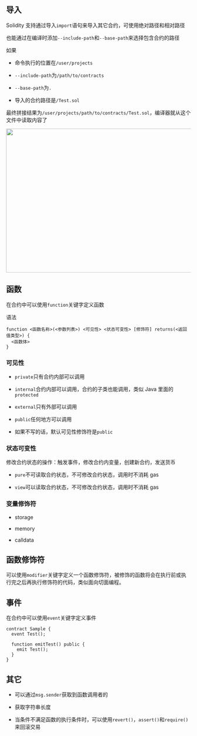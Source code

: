 
<p id="f1vTRcw2BJLq5L7RQfnQ6P">

## 导入

</p>

<p id="aGG6JfQPryZGDuAMRUUR3E">



</p>

<p id="jSqMi8o9QS8y4TpRHVpvD4">

Solidity 支持通过导入`import`语句来导入其它合约，可使用绝对路径和相对路径

</p>

<p id="9t47mThQukf3kBHkqcBPaW">

也能通过在编译时添加`--include-path`和`--base-path`来选择包含合约的路径

</p>

<p id="jKrcKhzW3rDcqoYoAt9Fg7">

如果

</p>

- 命令执行的位置在`/user/projects`

- `--include-path`为`/path/to/contracts`

- `--base-path`为`.`

- 导入的合约路径是`/Test.sol`

<p id="jvyawXoiHeWYVaKQmw7Kim">

最终拼接结果为`/user/projects/path/to/contracts/Test.sol`，编译器就从这个文件中读取内容了

</p>

<p id="du8QUcp41qS8FqfCszvt4z">

<img src="https://secure2.wostatic.cn/static/j5nEoBnXKKVmEcpQh3Ps3L/image.png?auth_key=1722323695-nVsCAofsRMp2sxvLFDXFUs-0-0849cd250c06a62d3c2d0d3b0bc5587a&download=image.png" width="862.000000" height="392.000000">

</p>

<p id="2iK4RYKWeAWJEq8h3ciyXy">

## 函数

</p>

<p id="8NwosyaQdED5aPcBM7gv7F">

在合约中可以使用`function`关键字定义函数

</p>

<p id="hc3rX47e11QCH4B1L8LH9X">

语法

</p>

<p id="g7X2Dj25uGwoXHEhjo5hnG">

```纯文本
function <函数名称>(<参数列表>) <可见性> <状态可变性> [修饰符] returns(<返回值类型>) {
  <函数体>
}
```


</p>

<p id="jWz8ufDZWGYM9xdYpQvtnm">

### 可见性

</p>

- `private`只有合约内部可以调用

- `internal`合约内部可以调用，合约的子类也能调用，类似 Java 里面的`protected`

- `external`只有外部可以调用

- `public`任何地方可以调用

- 如果不写的话，默认可见性修饰符是`public`

<p id="w54a4E8eW4e8oJMPvfJEJb">

### 状态可变性

</p>

<p id="6k4yJhCreP9DM9qTZ41WyV">

修改合约状态的操作：触发事件，修改合约内变量，创建新合约，发送货币

</p>

- `pure`不可读取合约状态，不可修改合约状态，调用时不消耗 gas

- `view`可以读取合约状态，不可修改合约状态，调用时不消耗 gas

<p id="vpNzX1JGUPosaumsJ5yqLV">

### 变量修饰符

</p>

- storage

- memory

- calldata

<p id="fosFV8ypqNWAb36iiDHv4a">

## 函数修饰符

</p>

<p id="iEhgxxCC112YHFFewcwb36">

可以使用`modifier`关键字定义一个函数修饰符，被修饰的函数将会在执行前或执行完之后再执行修饰符的代码，类似面向切面编程。

</p>

<p id="7bqAgBZuFeQbGctGDnaomX">

## 事件

</p>

<p id="4nk75YbnrXHzZuQsNNeBXt">

在合约中可以使用`event`关键字定义事件

</p>

<p id="pYk35nZvAvfWWcTHeqEfFU">

```text
contract Sample {
  event Test();
  
  function emitTest() public {
    emit Test();
  }
}
```


</p>

<p id="as93BWFh22EuQ57wQHzkuq">

## 其它

</p>

- 可以通过`msg.sender`获取到函数调用者的

- 获取字符串长度

- 当条件不满足函数的执行条件时，可以使用`revert()`，`assert()`和`require()`来回滚交易

<p id="mw53Drzt1pTxhomnNXXhDf">



</p>

<p id="iiWjxeAnDDDoyB2WL4J4Pn">



</p>
